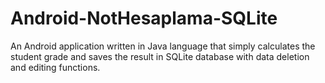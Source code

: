 # Android-NotHesaplama-SQLite

An Android application written in Java language that simply calculates the student grade and saves the result in SQLite database with data deletion and editing functions.

